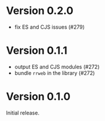 # Version 0.2.0

-   fix ES and CJS issues (#279)

# Version 0.1.1

-   output ES and CJS modules (#272)
-   bundle `rrweb` in the library (#272)

# Version 0.1.0

Initial release.
